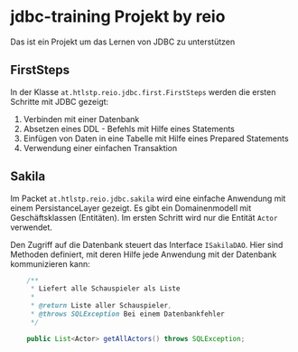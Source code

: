 # jdbc-training Projekt by reio
Das ist ein Projekt um das Lernen von JDBC zu unterstützen

## FirstSteps
In der Klasse ``at.htlstp.reio.jdbc.first.FirstSteps`` werden die ersten Schritte mit JDBC gezeigt:

1. Verbinden mit einer Datenbank
2. Absetzen eines DDL - Befehls mit Hilfe eines Statements
3. Einfügen von Daten in eine Tabelle mit Hilfe eines Prepared Statements
4. Verwendung einer einfachen Transaktion

## Sakila
Im Packet ``at.htlstp.reio.jdbc.sakila`` wird eine einfache Anwendung mit einem PersistanceLayer gezeigt.
Es gibt ein Domainenmodell mit Geschäftsklassen (Entitäten). Im ersten Schritt wird nur die Entität ``Actor`` verwendet.

Den Zugriff auf die Datenbank steuert das Interface ``ISakilaDAO``.  Hier sind Methoden definiert, mit deren Hilfe jede Anwendung mit der Datenbank kommunizieren kann:

```java
    /**
     * Liefert alle Schauspieler als Liste
     *
     * @return Liste aller Schauspieler,
     * @throws SQLException Bei einem Datenbankfehler
     */

    public List<Actor> getAllActors() throws SQLException;
```



